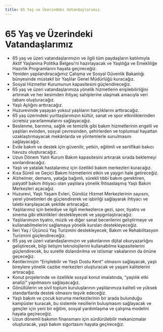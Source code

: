 ```yaml
---
title: 65 Yaş ve Üzerindeki Vatandaşlarımız
---
```


65 Yaş ve Üzerindeki Vatandaşlarımız
===



* 65 yaş ve üzeri vatandaşlarımızın ve ilgili tüm paydaşların katılımıyla Aktif Yaşlanma Politika Belgesi’ni hazırlayacak ve Yaşlılığa ve Emekliliğe Hazırlık Programlarını hayata geçireceğiz.
* Yeniden yapılandıracağımız Çalışma ve Sosyal Güvenlik Bakanlığı bünyesinde müstakil  bir Yaşlılar Genel Müdürlüğü kuracağız.
* Sosyal Hizmetler Kurumunun kapasitesini güçlendireceğiz.
* 65 yaş ve üzeri vatandaşlarımıza yönelik hizmetlerin erişilebilirliğini artırmak ve her kesimden ihtiyaç sahiplerine ulaşmak amacıyla veri tabanı oluşturacağız.
* Yaşlı Aylığını arttıracağız.
* Huzurevinde yaşayan yoksul yaşlıların harçlıklarını arttıracağız.
* 65 yaş üzerindeki yurttaşlarımızın kültür, sanat ve spor etkinliklerinden ücretsiz yararlanmalarını sağlayacağız.
* Beslenme, barınma, sağlık ve temizlik gibi bakım hizmetlerinin engelli ve yaşlıları  evinden, sosyal çevresinden, şehirlerden ve toplumsal hayattan uzaklaştırmayacak mekânlarda  ve yöntemlerle sunulmasını sağlayacağız.
* Evde bakım ve destek için güvenilir, yetkin, eğitimli ve sertifikalı bakıcı havuzu oluşturacağız.
* Uzun Dönem Yatılı Kurum Bakım kapasitesini artırarak sırada beklemeyi sonlandıracağız.
* Yaşlı ve yatalak hastalarımız için özellikli bakım merkezleri kuracağız.
* Kısa Süreli ve Geçici Bakım hizmetlerini etkin ve yaygın hale getireceğiz.
* Alzheimer, demans, yatağa bağımlı, sürekli tıbbi bakım gerektiren, palyatif bakım  ihtiyacı olan yaşlılara yönelik İhtisaslaşmış Yaşlı Bakım Merkezleri açacağız.
* Huzurevi, Yaşlı Yaşam Evleri, Gündüz Hizmet Merkezlerinin sayısını, yerel yönetimleri  de güçlendirerek ve işbirliği sağlayarak ihtiyacı ve talebi karşılayacak şekilde artıracağız.
* Yaşlılarımız için belediye ve ilgili merkezlerce gezi, spor, tiyatro ve sinema gibi  etkinlikleri destekleyecek ve yaygınlaştıracağız.
* Yaşlılarımızın tiyatro, müzik ve diğer sanat becerilerini geliştirmeye ve  kullanabilmelerini sağlamaya yönelik kursları destekleyeceğiz.
* İleri Yaş / Üçüncü Yaş Turizmini destekleyecek, Bakım ve Rehabilitasyon Turizmini güçlendireceğiz.
* 65 yaş ve üzeri vatandaşlarımızın ve yakınlarının dijital okuryazarlığını geliştirecek,  bilgi iletişim teknolojilerini kullanabilme kapasitelerini güçlendirecek, bu suretle dolandırılma  ve istismar vakalarının da önüne geçeceğiz.
* Kentlerimizin “Erişilebilir ve Yaşlı Dostu Kent” olmasını sağlayacak, yaşlı bireylere  yönelik cazibe merkezleri oluşturacak ve yaşam kalitelerini artıracağız.
* Konut projelerinde ve özellikle sosyal konut imalatında, “yaşlılık etki analizi”  yapılmasını sağlayacağız.
* Gönüllülerin ve sivil toplum kuruluşlarının yaşlılarımıza kaliteli ve yüksek  standartlarda destek olmasını teşvik edeceğiz.
* Yaşlı bakım ve çocuk koruma merkezlerinin bir arada bulunduğu kampüsler kuracak, bu sistemle nesillerin buluşmasını sağlayacak ve gençler için yeni bir eğitim, sosyal  yardımlaşma ve çalışma modelini hayata geçireceğiz.
* Uzun dönemli bakımın finansmanı için sürdürülebilir mekanizmalar oluşturacak, yaşlı bakım sigortasını hayata geçireceğiz.
